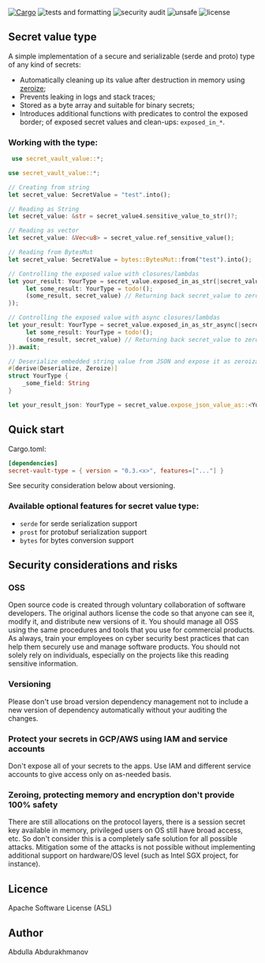[![Cargo](https://img.shields.io/crates/v/secret-vault-value.svg)](https://crates.io/crates/secret-vault-value)
![tests and formatting](https://github.com/abdolence/secret-vault-rs/workflows/tests%20&amp;%20formatting/badge.svg)
![security audit](https://github.com/abdolence/secret-vault-rs/workflows/security%20audit/badge.svg)
![unsafe](https://img.shields.io/badge/unsafe-forbidden-success.svg)
![license](https://img.shields.io/github/license/abdolence/secret-vault-rs)

## Secret value type
A simple implementation of a secure and serializable (serde and proto) type
of any kind of secrets:
 - Automatically cleaning up its value after destruction in memory using [zeroize](https://docs.rs/zeroize/latest/zeroize/);
 - Prevents leaking in logs and stack traces;
 - Stored as a byte array and suitable for binary secrets;
 - Introduces additional functions with predicates to control the exposed border;
   of exposed secret values and clean-ups: `exposed_in_*`.

### Working with the type:

```rust
 use secret_vault_value::*;

use secret_vault_value::*;

// Creating from string
let secret_value: SecretValue = "test".into();

// Reading as String
let secret_value: &str = secret_value4.sensitive_value_to_str()?;

// Reading as vector
let secret_value: &Vec<u8> = secret_value.ref_sensitive_value();

// Reading from BytesMut
let secret_value: SecretValue = bytes::BytesMut::from("test").into();

// Controlling the exposed value with closures/lambdas
let your_result: YourType = secret_value.exposed_in_as_str(|secret_value|{
     let some_result: YourType = todo!();
     (some_result, secret_value) // Returning back secret_value to zeroize
});

// Controlling the exposed value with async closures/lambdas
let your_result: YourType = secret_value.exposed_in_as_str_async(|secret_value| async {
     let some_result: YourType = todo!();
     (some_result, secret_value) // Returning back secret_value to zeroize
}).await;

// Deserialize embedded string value from JSON and expose it as zeroizable structure:
#[derive(Deserialize, Zeroize)]
struct YourType {
    _some_field: String
}

let your_result_json: YourType = secret_value.expose_json_value_as::<YourType>().unwrap();
```

## Quick start

Cargo.toml:
```toml
[dependencies]
secret-vault-type = { version = "0.3.<x>", features=["..."] }
```
See security consideration below about versioning.

### Available optional features for secret value type:
- `serde` for serde serialization support
- `prost` for protobuf serialization support
- `bytes` for bytes conversion support

## Security considerations and risks

### OSS
Open source code is created through voluntary collaboration of software developers.
The original authors license the code so that anyone can see it, modify it, and
distribute new versions of it.
You should manage all OSS using the same procedures and tools that you use for
commercial products. As always, train your employees on
cyber security best practices that can help them securely 
use and manage software products.
You should not solely rely on individuals, especially on the projects like this
reading sensitive information.

### Versioning
Please don't use broad version dependency management not to include
a new version of dependency automatically without your auditing the changes.

### Protect your secrets in GCP/AWS using IAM and service accounts
Don't expose all of your secrets to the apps. 
Use IAM and different service accounts to give access only on as-needed basis.

### Zeroing, protecting memory and encryption don't provide 100% safety
There are still allocations on the protocol layers, there is
a session secret key available in memory, privileged users on OS still
have broad access, etc.
So don't consider this is a completely safe solution for all possible attacks.
Mitigation some of the attacks is not possible without implementing
additional support on hardware/OS level (such as Intel SGX project, for instance).

## Licence
Apache Software License (ASL)

## Author
Abdulla Abdurakhmanov
